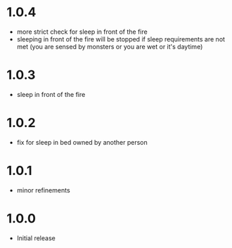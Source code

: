 # 1.0.4
* more strict check for sleep in front of the fire
* sleeping in front of the fire will be stopped if sleep requirements are not met (you are sensed by monsters or you are wet or it's daytime)

# 1.0.3
* sleep in front of the fire

# 1.0.2
* fix for sleep in bed owned by another person

# 1.0.1
* minor refinements

# 1.0.0
* Initial release
